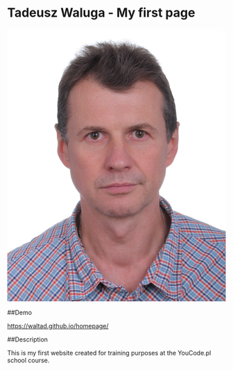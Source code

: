 # Tadeusz Waluga - My first page

![Tadek](images/my_photo.jpg)

##Demo

https://waltad.github.io/homepage/

##Description

This is my first website created for training purposes at the YouCode.pl school course.
